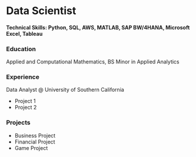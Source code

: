 # Data Scientist

#### Technical Skills: Python, SQL, AWS, MATLAB, SAP BW/4HANA, Microsoft Excel, Tableau

### Education
Applied and Computational Mathematics, BS
Minor in Applied Analytics 

### Experience 

Data Analyst @ University of Southern California
- Project 1
- Project 2

### Projects

- Business Project
- Financial Project
- Game Project
